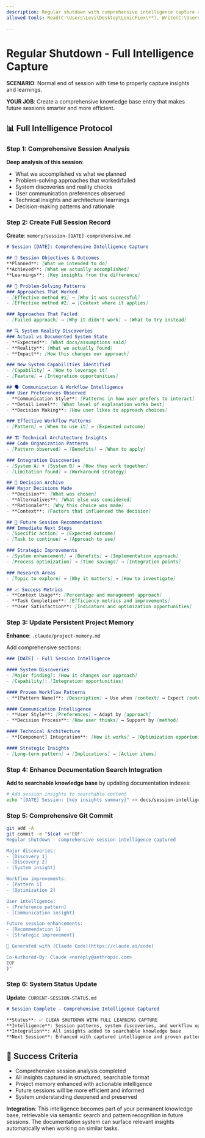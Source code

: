 ```yaml
---
description: Regular shutdown with comprehensive intelligence capture and system learning
allowed-tools: Read(C:\Users\Levi\Desktop\LonicFLex\**), Write(C:\Users\Levi\Desktop\LonicFLex\**), Bash(*), Edit(*)

---
```


# Regular Shutdown - Full Intelligence Capture

**SCENARIO**: Normal end of session with time to properly capture insights and learnings.

**YOUR JOB**: Create a comprehensive knowledge base entry that makes future sessions smarter and more efficient.

## 📊 Full Intelligence Protocol

### Step 1: Comprehensive Session Analysis
**Deep analysis of this session**:
- What we accomplished vs what we planned
- Problem-solving approaches that worked/failed  
- System discoveries and reality checks
- User communication preferences observed
- Technical insights and architectural learnings
- Decision-making patterns and rationale

### Step 2: Create Full Session Record
**Create**: `memory/session-[DATE]-comprehensive.md`

```markdown
# Session [DATE]: Comprehensive Intelligence Capture

## 🎯 Session Objectives & Outcomes
**Planned**: [What we intended to do]
**Achieved**: [What we actually accomplished]  
**Learnings**: [Key insights from the difference]

## 🧠 Problem-Solving Patterns
### Approaches That Worked
- [Effective method #1] → [Why it was successful]
- [Effective method #2] → [Context where it applies]

### Approaches That Failed
- [Failed approach] → [Why it didn't work] → [What to try instead]

## 🔍 System Reality Discoveries
### Actual vs Documented System State
- **Expected**: [What docs/assumptions said]
- **Reality**: [What we actually found]
- **Impact**: [How this changes our approach]

### New System Capabilities Identified  
- [Capability] → [How to leverage it]
- [Feature] → [Integration opportunities]

## 🗣️ Communication & Workflow Intelligence
### User Preferences Observed
- **Communication Style**: [Patterns in how user prefers to interact]
- **Detail Level**: [What level of explanation works best]
- **Decision Making**: [How user likes to approach choices]

### Effective Workflow Patterns
- [Pattern] → [When to use it] → [Expected outcome]

## 🏗️ Technical Architecture Insights
### Code Organization Patterns
- [Pattern observed] → [Benefits] → [When to apply]

### Integration Discoveries
- [System A] + [System B] → [How they work together]
- [Limitation found] → [Workaround strategy]

## 🎯 Decision Archive
### Major Decisions Made
- **Decision**: [What was chosen]
- **Alternatives**: [What else was considered]  
- **Rationale**: [Why this choice was made]
- **Context**: [Factors that influenced the decision]

## 🔮 Future Session Recommendations
### Immediate Next Steps
- [Specific action] → [Expected outcome]
- [Task to continue] → [Approach to use]

### Strategic Improvements
- [System enhancement] → [Benefits] → [Implementation approach]
- [Process optimization] → [Time savings] → [Integration points]

### Research Areas
- [Topic to explore] → [Why it matters] → [How to investigate]

## 📈 Success Metrics
- **Context Usage**: [Percentage and management approach]  
- **Task Completion**: [Efficiency metrics and improvements]
- **User Satisfaction**: [Indicators and optimization opportunities]
```

### Step 3: Update Persistent Project Memory
**Enhance**: `.claude/project-memory.md`

Add comprehensive sections:
```markdown
### [DATE] - Full Session Intelligence

#### System Discoveries
- [Major finding]: [How it changes our approach]
- [Capability]: [Integration opportunities]

#### Proven Workflow Patterns  
- **[Pattern Name]**: [Description] → Use when [context] → Expect [outcome]

#### Communication Intelligence
- **User Style**: [Preferences] → Adapt by [approach]
- **Decision Process**: [How user thinks] → Support by [method]

#### Technical Architecture
- **[Component] Integration**: [How it works] → [Optimization opportunities]

#### Strategic Insights
- [Long-term pattern] → [Implications] → [Action items]
```

### Step 4: Enhance Documentation Search Integration
**Add to searchable knowledge base** by updating documentation indexes:

```bash
# Add session insights to searchable content
echo "[DATE] Session: [key insights summary]" >> docs/session-intelligence.txt
```

### Step 5: Comprehensive Git Commit
```bash
git add -A
git commit -m "$(cat <<'EOF'
Regular shutdown - comprehensive session intelligence captured

Major discoveries:
- [Discovery 1]  
- [Discovery 2]
- [System insight]

Workflow improvements:
- [Pattern 1]
- [Optimization 2]

User intelligence:
- [Preference pattern]
- [Communication insight]

Future session enhancements:
- [Recommendation 1]
- [Strategic improvement]

🤖 Generated with [Claude Code](https://claude.ai/code)

Co-Authored-By: Claude <noreply@anthropic.com>
EOF
)"
```

### Step 6: System Status Update
**Update**: `CURRENT-SESSION-STATUS.md`

```markdown
# Session Complete - Comprehensive Intelligence Captured

**Status**: ✅ CLEAN SHUTDOWN WITH FULL LEARNING CAPTURE
**Intelligence**: Session patterns, system discoveries, and workflow optimizations preserved
**Integration**: All insights added to searchable knowledge base
**Next Session**: Enhanced with captured intelligence and proven patterns
```

## 🎯 Success Criteria
- Comprehensive session analysis completed
- All insights captured in structured, searchable format  
- Project memory enhanced with actionable intelligence
- Future sessions will be more efficient and informed
- System understanding deepened and preserved

**Integration**: This intelligence becomes part of your permanent knowledge base, retrievable via semantic search and pattern recognition in future sessions. The documentation system can surface relevant insights automatically when working on similar tasks.